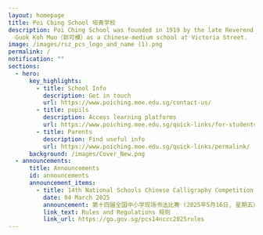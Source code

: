 ```yaml
---
layout: homepage
title: Poi Ching School 培青学校
description: Poi Ching School was founded in 1919 by the late Reverend Canon
  Guok Koh Muo（郭可模）as a Chinese-medium school at Victoria Street.
image: /images/rsz_pcs_logo_and_name (1).png
permalink: /
notification: ""
sections:
  - hero:
      key_highlights:
        - title: School Info
          description: Get in touch
          url: https://www.poiching.moe.edu.sg/contact-us/
        - title: pupils
          description: Access learning platforms
          url: https://www.poiching.moe.edu.sg/quick-links/for-students/
        - title: Parents
          description: Find useful info
          url: https://www.poiching.moe.edu.sg/quick-links/permalink/
      background: /images/Cover_New.png
  - announcements:
      title: Announcements
      id: announcements
      announcement_items:
        - title: 14th National Schools Chinese Calligraphy Competition
          date: 04 March 2025
          announcement: 第十四届全国中小学现场书法比赛 (2025年5月16日, 星期五）
          link_text: Rules and Regulations 规则
          link_url: https://go.gov.sg/pcs14nccc2025rules
---
```

